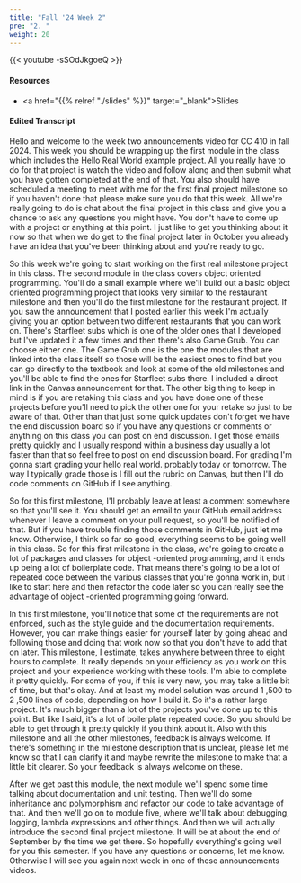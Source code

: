 ```yaml
---
title: "Fall '24 Week 2"
pre: "2. "
weight: 20
---
```


{{< youtube -sSOdJkgoeQ >}}

#### Resources

* <a href="{{% relref "./slides" %}}" target="_blank">Slides</a>

#### Edited Transcript

Hello and welcome to the week two announcements video for CC 410 in fall 2024. This week you should be wrapping up the first module in the class which includes the Hello Real World example project. All you really have to do for that project is watch the video and follow along and then submit what you have gotten completed at the end of that. You also should have scheduled a meeting to meet with me for the first final project milestone so if you haven't done that please make sure you do that this week. All we're really going to do is chat about the final project in this class and give you a chance to ask any questions you might have. You don't have to come up with a project or anything at this point. I just like to get you thinking about it now so that when we do get to the final project later in October you already have an idea that you've been thinking about and you're ready to go. 

So this week we're going to start working on the first real milestone project in this class. The second module in the class covers object oriented programming. You'll do a small example where we'll build out a basic object oriented programming project that looks very similar to the restaurant milestone and then you'll do the first milestone for the restaurant project. If you saw the announcement that I posted earlier this week I'm actually giving you an option between two different restaurants that you can work on. There's Starfleet subs which is one of the older ones that I developed but I've updated it a few times and then there's also Game Grub. You can choose either one. The Game Grub one is the one the modules that are linked into the class itself so those will be the easiest ones to find but you can go directly to the textbook and look at some of the old milestones and you'll be able to find the ones for Starfleet subs there. I included a direct link in the Canvas announcement for that. The other big thing to keep in mind is if you are retaking this class and you have done one of these projects before you'll need to pick the other one for your retake so just to be aware of that. Other than that just some quick updates don't forget we have the end discussion board so if you have any questions or comments or anything on this class you can post on end discussion. I get those emails pretty quickly and I usually respond within a business day usually a lot faster than that so feel free to post on end discussion board. For grading I'm gonna start grading your hello real world. probably today or tomorrow. The way I typically grade those is I fill out the rubric on Canvas, but then I'll do code comments on GitHub if I see anything. 

So for this first milestone, I'll probably leave at least a comment somewhere so that you'll see it. You should get an email to your GitHub email address whenever I leave a comment on your pull request, so you'll be notified of that. But if you have trouble finding those comments in GitHub, just let me know. Otherwise, I think so far so good, everything seems to be going well in this class. So for this first milestone in the class, we're going to create a lot of packages and classes for object -oriented programming, and it ends up being a lot of boilerplate code. That means there's going to be a lot of repeated code between the various classes that you're gonna work in, but I like to start here and then refactor the code later so you can really see the advantage of object -oriented programming going forward. 

In this first milestone, you'll notice that some of the requirements are not enforced, such as the style guide and the documentation requirements. However, you can make things easier for yourself later by going ahead and following those and doing that work now so that you don't have to add that on later. This milestone, I estimate, takes anywhere between three to eight hours to complete. It really depends on your efficiency as you work on this project and your experience working with these tools. I'm able to complete it pretty quickly. For some of you, if this is very new, you may take a little bit of time, but that's okay. And at least my model solution was around 1 ,500 to 2 ,500 lines of code, depending on how I build it. So it's a rather large project. It's much bigger than a lot of the projects you've done up to this point. But like I said, it's a lot of boilerplate repeated code. So you should be able to get through it pretty quickly if you think about it. Also with this milestone and all the other milestones, feedback is always welcome. If there's something in the milestone description that is unclear, please let me know so that I can clarify it and maybe rewrite the milestone to make that a little bit clearer. So your feedback is always welcome on these. 

After we get past this module, the next module we'll spend some time talking about documentation and unit testing. Then we'll do some inheritance and polymorphism and refactor our code to take advantage of that. And then we'll go on to module five, where we'll talk about debugging, logging, lambda expressions and other things. And then we will actually introduce the second final project milestone. It will be at about the end of September by the time we get there. So hopefully everything's going well for you this semester. If you have any questions or concerns, let me know. Otherwise I will see you again next week in one of these announcements videos. 

